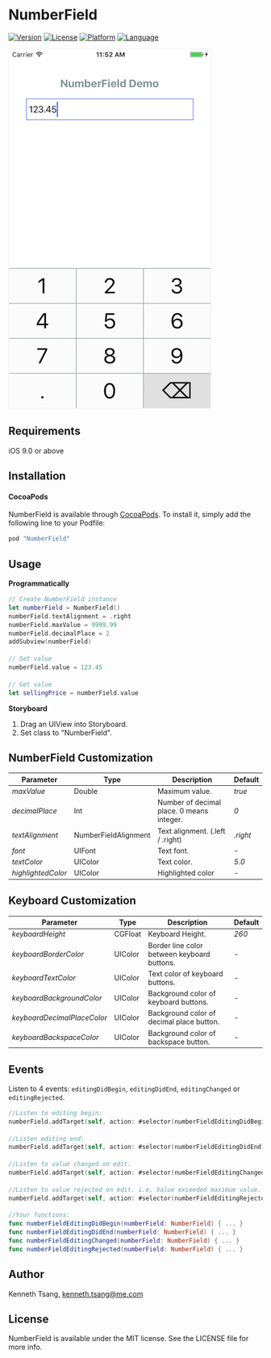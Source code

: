 # NumberField

[![Version](https://img.shields.io/cocoapods/v/NumberField.svg?style=flat)](http://cocoapods.org/pods/NumberField)
[![License](https://img.shields.io/cocoapods/l/NumberField.svg?style=flat)](http://cocoapods.org/pods/NumberField)
[![Platform](https://img.shields.io/cocoapods/p/NumberField.svg?style=flat)](http://cocoapods.org/pods/NumberField)
[![Language](https://img.shields.io/badge/Swift-3.0-orange.svg?style=flat)](http://cocoapods.org/pods/NumberField)

<img src="DEMO.png" border=1 style="border-color:#eeeeee">

## Requirements

iOS 9.0 or above

## Installation

#### CocoaPods

NumberField is available through [CocoaPods](http://cocoapods.org). To install
it, simply add the following line to your Podfile:

```ruby
pod "NumberField"
```

## Usage

**Programmatically**<br>

```swift
// Create NumberField instance
let numberField = NumberField()
numberField.textAlignment = .right
numberField.maxValue = 9999.99
numberField.decimalPlace = 2
addSubview(numberField)

// Set value
numberField.value = 123.45

// Get value
let sellingPrice = numberField.value
```

**Storyboard**<br>

1. Drag an UIView into Storyboard.
2. Set class to "NumberField".



## NumberField Customization

| Parameter          | Type                 | Description                              | Default  |
| ------------------ | -------------------- | ---------------------------------------- | -------- |
| *maxValue*         | Double               | Maximum value.                           | *true*   |
| *decimalPlace*     | Int                  | Number of decimal place. 0 means integer. | *0*      |
| *textAlignment*    | NumberFieldAlignment | Text alignment. (.left / .right)         | *.right* |
| *font*             | UIFont               | Text font.                               | *-*      |
| *textColor*        | UIColor              | Text color.                              | *5.0*    |
| *highlightedColor* | UIColor              | Highlighted color                        | *-*      |



## Keyboard Customization

| Parameter                   | Type    | Description                              | Default |
| --------------------------- | ------- | ---------------------------------------- | ------- |
| *keyboardHeight*            | CGFloat | Keyboard Height.                         | *260*   |
| *keyboardBorderColor*       | UIColor | Border line color between keyboard buttons. | *-*     |
| *keyboardTextColor*         | UIColor | Text color of keyboard buttons.          | *-*     |
| *keyboardBackgroundColor*   | UIColor | Background color of keyboard buttons.    | *-*     |
| *keyboardDecimalPlaceColor* | UIColor | Background color of decimal place button. | *-*     |
| *keyboardBackspaceColor*    | UIColor | Background color of backspace button.    | *-*     |

## 

## Events

Listen to 4 events: `editingDidBegin`, `editingDidEnd`, `editingChanged` or `editingRejected`.

```swift
//Listen to editing begin:
numberField.addTarget(self, action: #selector(numberFieldEditingDidBegin), for: .editingDidBegin)

//Listen editing end:
numberField.addTarget(self, action: #selector(numberFieldEditingDidEnd), for: .editingDidEnd)

//Listen to value changed on edit.
numberField.addTarget(self, action: #selector(numberFieldEditingChanged), for: .editingChanged)

//Listen to value rejected on edit. i.e. Value exceeded maximum value.
numberField.addTarget(self, action: #selector(numberFieldEditingRejected), for: .editingRejected)

//Your functions:
func numberFieldEditingDidBegin(numberField: NumberField) { ... }
func numberFieldEditingDidEnd(numberField: NumberField) { ... }
func numberFieldEditingChanged(numberField: NumberField) { ... }
func numberFieldEditingRejected(numberField: NumberField) { ... }
```



## Author

Kenneth Tsang, kenneth.tsang@me.com

## License

NumberField is available under the MIT license. See the LICENSE file for more info.
